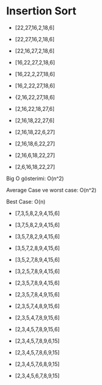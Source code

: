 # Insertion Sort

- [22,27,16,2,18,6]                                     

- [22,27,16,2,18,6]                                      

- [22,16,27,2,18,6]                                         

- [16,22,27,2,18,6]                                          

- [16,22,2,27,18,6]                                          

- [16,2,22,27,18,6]                                         

- {2,16,22,27,18,6]                                        

- [2,16,22,18,27,6]                                       

- [2,16,18,22,27,6]                                       

- [2,16,18,22,6,27]                                       

- [2,16,18,6,22,27]                                   

- [2,16,6,18,22,27]                                   
    
- [2,6,16,18,22,27]

Big O gösterimi: O(n^2)

Average Case ve worst case: O(n^2)

Best Case: O(n)

- [7,3,5,8,2,9,4,15,6]

- [3,7,5,8,2,9,4,15,6]
 
- [3,5,7,8,2,9,4,15,6]

- [3,5,7,2,8,9,4,15,6]

- [3,5,2,7,8,9,4,15,6]
- [3,2,5,7,8,9,4,15,6]
- [2,3,5,7,8,9,4,15,6]
- [2,3,5,7,8,4,9,15,6]
- [2,3,5,7,4,8,9,15,6]
- [2,3,5,4,7,8,9,15,6]
- [2,3,4,5,7,8,9,15,6]
- [2,3,4,5,7,8,9,6,15]
-  [2,3,4,5,7,8,6,9,15]
- [2,3,4,5,7,6,8,9,15]
- [2,3,4,5,6,7,8,9,15]

  
                                                                 

                                                             
